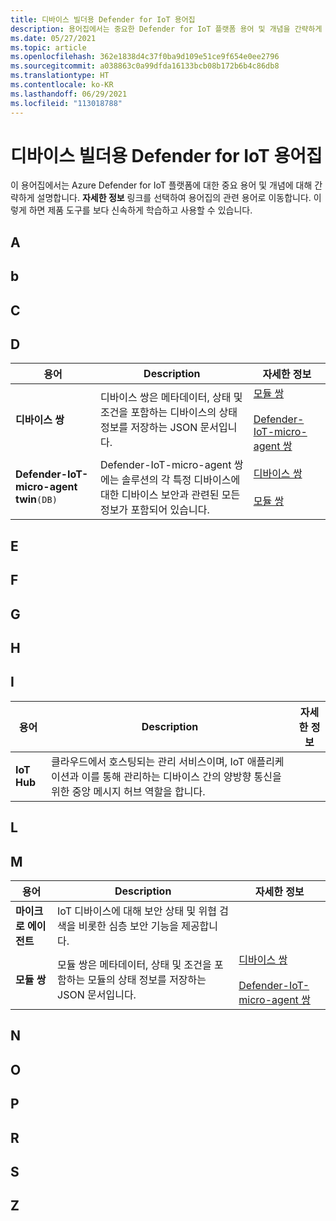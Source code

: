 ```yaml
---
title: 디바이스 빌더용 Defender for IoT 용어집
description: 용어집에서는 중요한 Defender for IoT 플랫폼 용어 및 개념을 간략하게 설명합니다.
ms.date: 05/27/2021
ms.topic: article
ms.openlocfilehash: 362e1838d4c37f0ba9d109e51ce9f654e0ee2796
ms.sourcegitcommit: a038863c0a99dfda16133bcb08b172b6b4c86db8
ms.translationtype: HT
ms.contentlocale: ko-KR
ms.lasthandoff: 06/29/2021
ms.locfileid: "113018788"
---
```

# <a name="defender-for-iot-glossary-for-device-builder"></a>디바이스 빌더용 Defender for IoT 용어집

이 용어집에서는 Azure Defender for IoT 플랫폼에 대한 중요 용어 및 개념에 대해 간략하게 설명합니다. **자세한 정보** 링크를 선택하여 용어집의 관련 용어로 이동합니다. 이렇게 하면 제품 도구를 보다 신속하게 학습하고 사용할 수 있습니다.

<a name="glossary-a"></a>

## <a name="a"></a>A

## <a name="b"></a>b

## <a name="c"></a>C

## <a name="d"></a>D

| 용어 | Description | 자세한 정보 |
|--|--|--|
| **디바이스 쌍** | 디바이스 쌍은 메타데이터, 상태 및 조건을 포함하는 디바이스의 상태 정보를 저장하는 JSON 문서입니다. | [모듈 쌍](#m) <br /> <br />[Defender-IoT-micro-agent 쌍](#s) |
| **Defender-IoT-micro-agent twin**`(DB)` | Defender-IoT-micro-agent 쌍에는 솔루션의 각 특정 디바이스에 대한 디바이스 보안과 관련된 모든 정보가 포함되어 있습니다. | [디바이스 쌍](#d) <br /> <br />[모듈 쌍](#m) |

## <a name="e"></a>E

## <a name="f"></a>F

## <a name="g"></a>G

## <a name="h"></a>H

## <a name="i"></a>I

| 용어 | Description | 자세한 정보 |
|--|--|--|
| **IoT Hub** | 클라우드에서 호스팅되는 관리 서비스이며, IoT 애플리케이션과 이를 통해 관리하는 디바이스 간의 양방향 통신을 위한 중앙 메시지 허브 역할을 합니다.  |   |

## <a name="l"></a>L

## <a name="m"></a>M


| 용어 | Description | 자세한 정보 |
|--|--|--|
| **마이크로 에이전트** | IoT 디바이스에 대해 보안 상태 및 위협 검색을 비롯한 심층 보안 기능을 제공합니다. | |
| **모듈 쌍** | 모듈 쌍은 메타데이터, 상태 및 조건을 포함하는 모듈의 상태 정보를 저장하는 JSON 문서입니다. | [디바이스 쌍](#d) <br /> <br />[Defender-IoT-micro-agent 쌍](#d) |

## <a name="n"></a>N

## <a name="o"></a>O

## <a name="p"></a>P

## <a name="r"></a>R

## <a name="s"></a>S

## <a name="z"></a>Z
